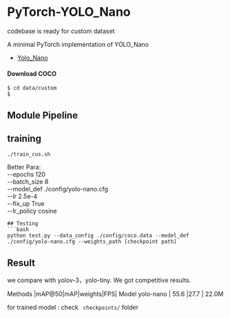 # PyTorch-YOLO_Nano

codebase is ready for custom dataset  

A minimal PyTorch implementation of YOLO_Nano
- [Yolo_Nano](https://arxiv.org/abs/1910.01271)

#### Download COCO
    $ cd data/custom
    $ 
## Module Pipeline

## training
```
./train_cus.sh
```

Better Para:  
   --epochs 120  
   --batch_size 8  
   --model_def ./config/yolo-nano.cfg  
   --lr 2.5e-4  
   --fix_up True  
   --lr_policy cosine
```
## Testing
```bash
python test.py --data_config ./config/coco.data --model_def ./config/yolo-nano.cfg --weights_path [checkpoint path]
```
## Result
we compare with yolov-3，yolo-tiny. We got competitive results.  

Methods |mAP@50|mAP|weights|FPS| Model 
yolo-nano          | 55.6 |27.7 | 22.0M 
 
 for trained model : check ``` checkpoints/``` folder
